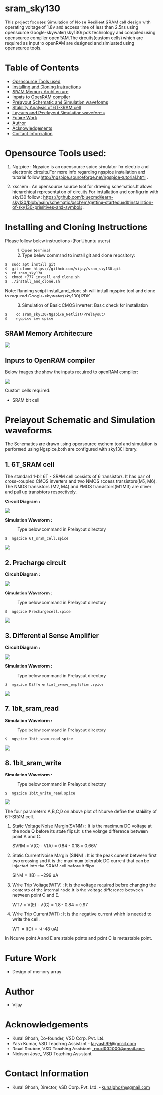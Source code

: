 # sram_sky130
This project focuses Simulation of Noise Resilient SRAM cell design with operating voltage of 1.8v 
and access time of less than 2.5ns using opensource Google-skywater(sky130) pdk technology and compiled using 
opensource compiler openRAM.The circuits(custom cells) which are required as input to openRAM 
are designed and simluated using opensource tools.

# Table of Contents  
- [Opensource Tools used](#Opensource-Tools-used)  
- [Installing and Cloning Instructions](#Installing-and-Cloning-Instructions)  
- [SRAM Memory Architecture](##SRAM-Memory-Architecture)
- [Inputs to OpenRAM compiler](##Inputs-to-OpenRAM-compiler)
- [Prelayout Schematic and Simulation waveforms](#Prelayout-Schematic-and-Simulation-waveforms)
- [Stability Analysis of 6T-SRAM cell](##Stability-Analysis-of-6T-SRAM-cell)
- [Layouts and Postlayout Simulation waveforms](#Layouts-and-Postlayout-Simulation-waveforms)
- [Future Work](#future-work) 
- [Author](#Author)
- [Acknowledgements](#Acknowledgements)  
- [Contact Information](#Contact-information) 

# Opensource Tools used:

1. Ngspice : Ngspice is an opensource spice simulator for electric and electronic circuits.For more info regarding ngspice installation and tutorial follow http://ngspice.sourceforge.net/ngspice-tutorial.html .

2. xschem : An opensource source tool for drawing schematics.It allows hierarchical representation of circuits.For installation and configurin with sky130 follow :
https://github.com/bluecmd/learn-sky130/blob/main/schematic/xschem/getting-started.md#installation-of-sky130-primitives-and-symbols .

# Installing and Cloning Instructions

Please follow below instructions :(For Ubuntu users)
<dl>
    <dd> 1. Open terminal </dd>
    <dd> 2. Type below command to install git and clone repository: </dd>
</dl>

```
$  sudo apt install git
$  git clone https://github.com/vijay/sram_sky130.git
$  cd sram_sky130
$  chmod +777 install_and_clone.sh
$  ./install_and_clone.sh

```
Note: Running script install_and_clone.sh will install ngspice tool and clone to required Google-skywater(sky130) PDK.

<dl>
  <dd> 3. Simulation of Basic CMOS inverter: Basic check for installation </dd>
</dl>

```
$    cd sram_sky130/Ngspice_Netlist/Prelayout/ 
$    ngspice inv.spice 
```


## SRAM Memory Architecture

![](https://github.com/Vijay056/-Simulation-of-Noise-Resilient-SRAM-Cell-Designs/blob/main/micromachines-14-00581-g003.webp)

## Inputs to OpenRAM compiler
Below images the show the inputs required to openRAM compiler:

![]([https://github.com/Deepak42074/vsdsram_sky130/blob/main/Others/Openram_Compiler.png](https://www.mdpi.com/micromachines/micromachines-14-00581/article_deploy/html/images/micromachines-14-00581-g003-550.jpg))

Custom cells required:
* SRAM bit cell

# Prelayout Schematic and Simulation waveforms
The Schematics are drawn using opensource xschem tool and simulation is performed using Ngspice,both are configured with sky130 library.


## 1. 6T_SRAM cell 
The standard 1-bit 6T - SRAM cell consists of 6 transistors. It has pair of cross-coupled CMOS inverters and two NMOS access transistors(M5, M6). 
The NMOS transistors (M2, M4) and PMOS transistors(M1,M3) are driver and pull up transistors respectively.

**Circuit Diagram :**

![](https://github.com/Deepak42074/vsdsram_sky130/blob/main/Schematics/6T_sram_cell.png)

**Simulation Waveform :**
<dl>
  <dd> Type below command in Prelayout directory </dd>
</dl>

```
$  ngspice 6T_sram_cell.spice 
```

![](https://github.com/Deepak42074/vsdsram_sky130/blob/main/Simulation_Waveform/Prelayout/6T_sram_cell.png)

## 2. Precharge circuit

**Circuit Diagram :**

![](https://github.com/Deepak42074/vsdsram_sky130/blob/main/Schematics/Prechargecell.png)


**Simulation Waveform :**
<dl>
  <dd> Type below command in Prelayout directory </dd>
</dl>

```
$  ngspice Prechargecell.spice 
```

![](https://github.com/Deepak42074/vsdsram_sky130/blob/main/Simulation_Waveform/Prelayout/Prechargecell.png)

## 3. Differential Sense Amplifier

**Circuit Diagram :**

![](https://github.com/Deepak42074/vsdsram_sky130/blob/main/Schematics/Differential_sense_amplifier.png)

**Simulation Waveform :**
<dl>
  <dd> Type below command in Prelayout directory </dd>
</dl>

```
$  ngspice Differential_sense_amplifier.spice 
```

![](https://github.com/Deepak42074/vsdsram_sky130/blob/main/Simulation_Waveform/Prelayout/Differential_sense_amplifier.png)

 
 
## 7. 1bit_sram_read 

**Simulation Waveform :**
<dl>
  <dd> Type below command in Prelayout directory </dd>
</dl>
 
```
$  ngspice 1bit_sram_read.spice
```

![](https://github.com/Deepak42074/vsdsram_sky130/blob/main/Simulation_Waveform/Prelayout/1bit_sram_read.png)

## 8. 1bit_sram_write 
**Simulation Waveform :**
<dl>
  <dd> Type below command in Prelayout directory </dd>
</dl>
 
```
$  ngspice 1bit_write_read.spice
```

![](https://github.com/Deepak42074/vsdsram_sky130/blob/main/Simulation_Waveform/Prelayout/1bit_sram_write.png)



The four parameters A,B,C,D on above plot of Ncurve  define the stability of 6T-SRAM cell.

1. Static Voltage Noise Margin(SVNM) : It is the maximum DC voltage at the node Q before its state flips.It is the volatge difference between point A and C.

    SVNM = V(C) - V(A) = 0.84 - 0.18 = 0.66V
    
2. Static Current Noise Margin (SINM) : It is the peak current between first two crossing and it is the maximum tolerable DC current that can be injected into the SRAM cell     before it flips.

    SINM = I(B) = ~299 uA
    
3. Write Trip Voltage(WTV) : It is the voltage required before changing the contents of the internal node.It is the voltage difference between netween point C and E.
   
   WTV = V(E) - V(C) = 1.8 - 0.84 = 0.97
   
4. Write Trip Current(WTI) : It is the negative current which is needed to write the cell.
   
   WTI = I(D) = ~(-48 uA)
   
In Ncurve point A and E are stable points and point C is metastable point.

# Future Work
* Design of memory array

# Author
* Vijay

# Acknowledgements  
* Kunal Ghosh, Co-founder, VSD Corp. Pvt. Ltd.
* Yash Kumar, VSD Teaching Assistant  - laryash99@gmail.com
* Reuel Reuben, VSD Teaching Assistant  -reuel992000@gmail.com
* Nickson Jose,, VSD Teaching Assistant

# Contact Information  
* Kunal Ghosh, Director, VSD Corp. Pvt. Ltd. - kunalghosh@gmail.com








